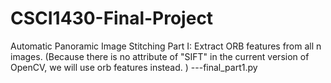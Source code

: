 # CSCI1430-Final-Project
Automatic Panoramic Image Stitching
Part I:  Extract ORB features from all n images. (Because there is no attribute of "SIFT" in the current version of OpenCV, we will use orb features instead. )  ---final_part1.py

